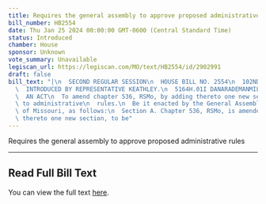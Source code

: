 ```yaml
---
title: Requires the general assembly to approve proposed administrative rules
bill_number: HB2554
date: Thu Jan 25 2024 00:00:00 GMT-0600 (Central Standard Time)
status: Introduced
chamber: House
sponsor: Unknown
vote_summary: Unavailable
legiscan_url: https://legiscan.com/MO/text/HB2554/id/2902991
draft: false
bill_text: "|\n  SECOND REGULAR SESSION\n  HOUSE BILL NO. 2554\n  102ND GENERAL ASSEMBLY\n\
  \  INTRODUCED BY REPRESENTATIVE KEATHLEY.\n  5164H.01I DANARADEMANMILLER,ChiefClerk\n\
  \  AN ACT\n  To amend chapter 536, RSMo, by adding thereto one new section relating\
  \ to administrative\n  rules.\n  Be it enacted by the General Assembly of the state\
  \ of Missouri, as follows:\n  Section A. Chapter 536, RSMo, is amended by adding\
  \ thereto one new section, to be"
---
```

Requires the general assembly to approve proposed administrative rules

---

## Read Full Bill Text

You can view the full text [here](https://legiscan.com/MO/text/HB2554/id/2902991).
